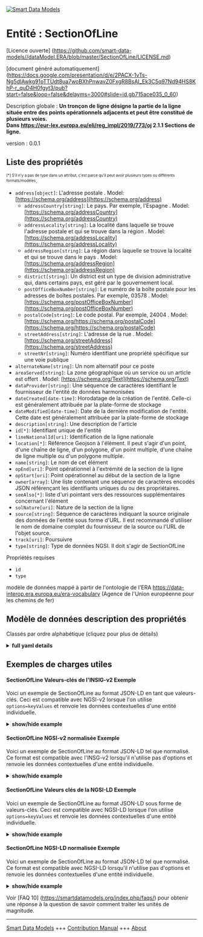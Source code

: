 <!-- 10-Header -->  
[![Smart Data Models](https://smartdatamodels.org/wp-content/uploads/2022/01/SmartDataModels_logo.png "Logo")](https://smartdatamodels.org)  
Entité : SectionOfLine  
======================<!-- /10-Header -->  
<!-- 15-License -->  
[Licence ouverte] (https://github.com/smart-data-models//dataModel.ERA/blob/master/SectionOfLine/LICENSE.md)  
[document généré automatiquement] (https://docs.google.com/presentation/d/e/2PACX-1vTs-Ng5dIAwkg91oTTUdt8ua7woBXhPnwavZ0FxgR8BsAI_Ek3C5q97Nd94HS8KhP-r_quD4H0fgyt3/pub?start=false&loop=false&delayms=3000#slide=id.gb715ace035_0_60)  
<!-- /15-License -->  
<!-- 20-Description -->  
Description globale : **Un tronçon de ligne désigne la partie de la ligne située entre des points opérationnels adjacents et peut être constitué de plusieurs voies.  
Dans https://eur-lex.europa.eu/eli/reg_impl/2019/773/oj 2.1.1 Sections de ligne.**  
version : 0.0.1  
<!-- /20-Description -->  
<!-- 30-PropertiesList -->  

## Liste des propriétés  

<sup><sub>[*] S'il n'y a pas de type dans un attribut, c'est parce qu'il peut avoir plusieurs types ou différents formats/modèles</sub></sup>.  
- `address[object]`: L'adresse postale  . Model: [https://schema.org/address](https://schema.org/address)	- `addressCountry[string]`: Le pays. Par exemple, l'Espagne  . Model: [https://schema.org/addressCountry](https://schema.org/addressCountry)  
	- `addressLocality[string]`: La localité dans laquelle se trouve l'adresse postale et qui se trouve dans la région  . Model: [https://schema.org/addressLocality](https://schema.org/addressLocality)  
	- `addressRegion[string]`: La région dans laquelle se trouve la localité et qui se trouve dans le pays  . Model: [https://schema.org/addressRegion](https://schema.org/addressRegion)  
	- `district[string]`: Un district est un type de division administrative qui, dans certains pays, est géré par le gouvernement local.    
	- `postOfficeBoxNumber[string]`: Le numéro de la boîte postale pour les adresses de boîtes postales. Par exemple, 03578  . Model: [https://schema.org/postOfficeBoxNumber](https://schema.org/postOfficeBoxNumber)  
	- `postalCode[string]`: Le code postal. Par exemple, 24004  . Model: [https://schema.org/https://schema.org/postalCode](https://schema.org/https://schema.org/postalCode)  
	- `streetAddress[string]`: L'adresse de la rue  . Model: [https://schema.org/streetAddress](https://schema.org/streetAddress)  
	- `streetNr[string]`: Numéro identifiant une propriété spécifique sur une voie publique    
- `alternateName[string]`: Un nom alternatif pour ce poste  - `areaServed[string]`: La zone géographique où un service ou un article est offert  . Model: [https://schema.org/Text](https://schema.org/Text)- `dataProvider[string]`: Une séquence de caractères identifiant le fournisseur de l'entité de données harmonisées  - `dateCreated[date-time]`: Horodatage de la création de l'entité. Celle-ci est généralement attribuée par la plate-forme de stockage  - `dateModified[date-time]`: Date de la dernière modification de l'entité. Cette date est généralement attribuée par la plate-forme de stockage  - `description[string]`: Une description de l'article  - `id[*]`: Identifiant unique de l'entité  - `lineNationalId[uri]`: Identification de la ligne nationale  - `location[*]`: Référence Geojson à l'élément. Il peut s'agir d'un point, d'une chaîne de ligne, d'un polygone, d'un point multiple, d'une chaîne de ligne multiple ou d'un polygone multiple.  - `name[string]`: Le nom de cet élément  - `opEnd[uri]`: Point opérationnel à l'extrémité de la section de la ligne  - `opStart[uri]`: Point opérationnel au début de la section de la ligne  - `owner[array]`: Une liste contenant une séquence de caractères encodés JSON référençant les identifiants uniques du ou des propriétaires.  - `seeAlso[*]`: liste d'uri pointant vers des ressources supplémentaires concernant l'élément  - `solNature[uri]`: Nature de la section de la ligne  - `source[string]`: Séquence de caractères indiquant la source originale des données de l'entité sous forme d'URL. Il est recommandé d'utiliser le nom de domaine complet du fournisseur de la source ou l'URL de l'objet source.  - `track[uri]`: Poursuivre  - `type[string]`: Type de données NGSI. Il doit s'agir de SectionOfLine  <!-- /30-PropertiesList -->  
<!-- 35-RequiredProperties -->  
Propriétés requises  
- `id`  - `type`  <!-- /35-RequiredProperties -->  
<!-- 40-RequiredProperties -->  
modèle de données mappé à partir de l'ontologie de l'ERA https://data-interop.era.europa.eu/era-vocabulary (Agence de l'Union européenne pour les chemins de fer)  
<!-- /40-RequiredProperties -->  
<!-- 50-DataModelHeader -->  
## Modèle de données description des propriétés  
Classés par ordre alphabétique (cliquez pour plus de détails)  
<!-- /50-DataModelHeader -->  
<!-- 60-ModelYaml -->  
<details><summary><strong>full yaml details</strong></summary>    
```yaml  
SectionOfLine:    
  description: |-    
    A section of line means the part of line between adjacent operational points and may consist of several tracks.    
    In https://eur-lex.europa.eu/eli/reg_impl/2019/773/oj 2.1.1 Line sections.    
  properties:    
    address:    
      description: The mailing address    
      properties:    
        addressCountry:    
          description: 'The country. For example, Spain'    
          type: string    
          x-ngsi:    
            model: https://schema.org/addressCountry    
            type: Property    
        addressLocality:    
          description: 'The locality in which the street address is, and which is in the region'    
          type: string    
          x-ngsi:    
            model: https://schema.org/addressLocality    
            type: Property    
        addressRegion:    
          description: 'The region in which the locality is, and which is in the country'    
          type: string    
          x-ngsi:    
            model: https://schema.org/addressRegion    
            type: Property    
        district:    
          description: 'A district is a type of administrative division that, in some countries, is managed by the local government'    
          type: string    
          x-ngsi:    
            type: Property    
        postOfficeBoxNumber:    
          description: 'The post office box number for PO box addresses. For example, 03578'    
          type: string    
          x-ngsi:    
            model: https://schema.org/postOfficeBoxNumber    
            type: Property    
        postalCode:    
          description: 'The postal code. For example, 24004'    
          type: string    
          x-ngsi:    
            model: https://schema.org/https://schema.org/postalCode    
            type: Property    
        streetAddress:    
          description: The street address    
          type: string    
          x-ngsi:    
            model: https://schema.org/streetAddress    
            type: Property    
        streetNr:    
          description: Number identifying a specific property on a public street    
          type: string    
          x-ngsi:    
            type: Property    
      type: object    
      x-ngsi:    
        model: https://schema.org/address    
        type: Property    
    alternateName:    
      description: An alternative name for this item    
      type: string    
      x-ngsi:    
        type: Property    
    areaServed:    
      description: The geographic area where a service or offered item is provided    
      type: string    
      x-ngsi:    
        model: https://schema.org/Text    
        type: Property    
    dataProvider:    
      description: A sequence of characters identifying the provider of the harmonised data entity    
      type: string    
      x-ngsi:    
        type: Property    
    dateCreated:    
      description: Entity creation timestamp. This will usually be allocated by the storage platform    
      format: date-time    
      type: string    
      x-ngsi:    
        type: Property    
    dateModified:    
      description: Timestamp of the last modification of the entity. This will usually be allocated by the storage platform    
      format: date-time    
      type: string    
      x-ngsi:    
        type: Property    
    description:    
      description: A description of this item    
      type: string    
      x-ngsi:    
        type: Property    
    id:    
      anyOf:    
        - description: Identifier format of any NGSI entity    
          maxLength: 256    
          minLength: 1    
          pattern: ^[\w\-\.\{\}\$\+\*\[\]`|~^@!,:\\]+$    
          type: string    
          x-ngsi:    
            type: Property    
        - description: Identifier format of any NGSI entity    
          format: uri    
          type: string    
          x-ngsi:    
            type: Property    
      description: Unique identifier of the entity    
      x-ngsi:    
        type: Property    
    lineNationalId:    
      description: National line identification    
      format: uri    
      type: string    
      x-ngsi:    
        type: Relationship    
    location:    
      description: 'Geojson reference to the item. It can be Point, LineString, Polygon, MultiPoint, MultiLineString or MultiPolygon'    
      oneOf:    
        - description: Geojson reference to the item. Point    
          properties:    
            bbox:    
              items:    
                type: number    
              minItems: 4    
              type: array    
            coordinates:    
              items:    
                type: number    
              minItems: 2    
              type: array    
            type:    
              enum:    
                - Point    
              type: string    
          required:    
            - type    
            - coordinates    
          title: GeoJSON Point    
          type: object    
          x-ngsi:    
            type: GeoProperty    
        - description: Geojson reference to the item. LineString    
          properties:    
            bbox:    
              items:    
                type: number    
              minItems: 4    
              type: array    
            coordinates:    
              items:    
                items:    
                  type: number    
                minItems: 2    
                type: array    
              minItems: 2    
              type: array    
            type:    
              enum:    
                - LineString    
              type: string    
          required:    
            - type    
            - coordinates    
          title: GeoJSON LineString    
          type: object    
          x-ngsi:    
            type: GeoProperty    
        - description: Geojson reference to the item. Polygon    
          properties:    
            bbox:    
              items:    
                type: number    
              minItems: 4    
              type: array    
            coordinates:    
              items:    
                items:    
                  items:    
                    type: number    
                  minItems: 2    
                  type: array    
                minItems: 4    
                type: array    
              type: array    
            type:    
              enum:    
                - Polygon    
              type: string    
          required:    
            - type    
            - coordinates    
          title: GeoJSON Polygon    
          type: object    
          x-ngsi:    
            type: GeoProperty    
        - description: Geojson reference to the item. MultiPoint    
          properties:    
            bbox:    
              items:    
                type: number    
              minItems: 4    
              type: array    
            coordinates:    
              items:    
                items:    
                  type: number    
                minItems: 2    
                type: array    
              type: array    
            type:    
              enum:    
                - MultiPoint    
              type: string    
          required:    
            - type    
            - coordinates    
          title: GeoJSON MultiPoint    
          type: object    
          x-ngsi:    
            type: GeoProperty    
        - description: Geojson reference to the item. MultiLineString    
          properties:    
            bbox:    
              items:    
                type: number    
              minItems: 4    
              type: array    
            coordinates:    
              items:    
                items:    
                  items:    
                    type: number    
                  minItems: 2    
                  type: array    
                minItems: 2    
                type: array    
              type: array    
            type:    
              enum:    
                - MultiLineString    
              type: string    
          required:    
            - type    
            - coordinates    
          title: GeoJSON MultiLineString    
          type: object    
          x-ngsi:    
            type: GeoProperty    
        - description: Geojson reference to the item. MultiLineString    
          properties:    
            bbox:    
              items:    
                type: number    
              minItems: 4    
              type: array    
            coordinates:    
              items:    
                items:    
                  items:    
                    items:    
                      type: number    
                    minItems: 2    
                    type: array    
                  minItems: 4    
                  type: array    
                type: array    
              type: array    
            type:    
              enum:    
                - MultiPolygon    
              type: string    
          required:    
            - type    
            - coordinates    
          title: GeoJSON MultiPolygon    
          type: object    
          x-ngsi:    
            type: GeoProperty    
      x-ngsi:    
        type: GeoProperty    
    name:    
      description: The name of this item    
      type: string    
      x-ngsi:    
        type: Property    
    opEnd:    
      description: Operational Point at end of Section of Line    
      format: uri    
      type: string    
      x-ngsi:    
        type: Relationship    
    opStart:    
      description: Operational Point at start of Section of Line    
      format: uri    
      type: string    
      x-ngsi:    
        type: Relationship    
    owner:    
      description: A List containing a JSON encoded sequence of characters referencing the unique Ids of the owner(s)    
      items:    
        anyOf:    
          - description: Identifier format of any NGSI entity    
            maxLength: 256    
            minLength: 1    
            pattern: ^[\w\-\.\{\}\$\+\*\[\]`|~^@!,:\\]+$    
            type: string    
            x-ngsi:    
              type: Property    
          - description: Identifier format of any NGSI entity    
            format: uri    
            type: string    
            x-ngsi:    
              type: Property    
        description: Unique identifier of the entity    
        x-ngsi:    
          type: Property    
      type: array    
      x-ngsi:    
        type: Property    
    seeAlso:    
      description: list of uri pointing to additional resources about the item    
      oneOf:    
        - items:    
            format: uri    
            type: string    
          minItems: 1    
          type: array    
        - format: uri    
          type: string    
      x-ngsi:    
        type: Property    
    solNature:    
      description: Nature of Section of Line    
      format: uri    
      type: string    
      x-ngsi:    
        type: Relationship    
    source:    
      description: 'A sequence of characters giving the original source of the entity data as a URL. Recommended to be the fully qualified domain name of the source provider, or the URL to the source object'    
      type: string    
      x-ngsi:    
        type: Property    
    track:    
      description: Track    
      format: uri    
      type: string    
      x-ngsi:    
        type: Relationship    
    type:    
      description: NGSI data type. It has to be SectionOfLine    
      enum:    
        - SectionOfLine    
      type: string    
      x-ngsi:    
        type: Property    
  required:    
    - id    
    - type    
  type: object    
  x-derived-from: http://data.europa.eu/949/SectionOfLine    
  x-disclaimer: 'Redistribution and use in source and binary forms, with or without modification, are permitted  provided that the license conditions are met. Copyleft (c) 2023 Contributors to Smart Data Models Program'    
  x-license-url: https://github.com/smart-data-models/dataModel.ERA/blob/master/SectionOfLine/LICENSE.md    
  x-model-schema: https://smart-data-models.github.io/dataModel.ERA/Certificate/schema.json    
  x-model-tags: 'ERA vocabulary, railway, train'    
  x-version: 0.0.1    
```  
</details>    
<!-- /60-ModelYaml -->  
<!-- 70-MiddleNotes -->  
<!-- /70-MiddleNotes -->  
<!-- 80-Examples -->  
## Exemples de charges utiles  
#### SectionOfLine Valeurs-clés de l'INSIG-v2 Exemple  
Voici un exemple de SectionOfLine au format JSON-LD en tant que valeurs-clés. Ceci est compatible avec NGSI-v2 lorsque l'on utilise `options=keyValues` et renvoie les données contextuelles d'une entité individuelle.  
<details><summary><strong>show/hide example</strong></summary>    
```json  
{  
  "id": "urn:ngsi-ld:SectionOfLine:id:NVYV:48459502",  
  "dateCreated": "2019-05-29T20:37:27Z",  
  "dateModified": "1990-02-07T09:13:17Z",  
  "source": "Someone perform protect too even. Into",  
  "name": "Should reduce admit door you. Entire tonight hold cultural answer your. That indicate stock r",  
  "alternateName": "Herself teacher rather inside me. A our read. Police phone data ahead.",  
  "description": "Return conference five know",  
  "dataProvider": "Low light peace home. Tend base report admit.",  
  "owner": [  
    "urn:ngsi-ld:SectionOfLine:items:QUNL:25640251",  
    "urn:ngsi-ld:SectionOfLine:items:TUBX:09855374"  
  ],  
  "seeAlso": [  
    "urn:ngsi-ld:SectionOfLine:items:BNLE:70988625"  
  ],  
  "location": {  
    "type": "Point",  
    "coordinates": [  
      -49.248493,  
      -99.418946  
    ]  
  },  
  "address": {  
    "streetAddress": "Consider affect seven difference impact or. Carry sport identify magazine listen science ",  
    "addressLocality": "Phone quality top current. Range until big suggest both focus.",  
    "addressRegion": "Light through th",  
    "addressCountry": "Ready pay for presen",  
    "postalCode": "Purpose feel son current mission address. Future although everyone affect.",  
    "postOfficeBoxNumber": "Point road player personal around rich cut. If try raise meet process.",  
    "streetNr": "Somebody lawyer production often nearly news. Material he front.",  
    "district": "Stage especially site list writer. Political pr"  
  },  
  "areaServed": "Finally star wonder ask us. Family focus tell sing goal today them voice. Together story west or official.",  
  "type": "SectionOfLine",  
  "lineNationalId": "urn:ngsi-ld:SectionOfLine:lineNationalId:ISBE:85077227",  
  "opEnd": "urn:ngsi-ld:SectionOfLine:opEnd:MIJK:54736457",  
  "opStart": "urn:ngsi-ld:SectionOfLine:opStart:QOPP:74078654",  
  "solNature": "urn:ngsi-ld:SectionOfLine:solNature:UWFX:27604875",  
  "track": "urn:ngsi-ld:SectionOfLine:track:RKTG:26142248",  
  "context": [  
    "https://raw.githubusercontent.com/smart-data-models/dataModel.ERA/master/context.jsonld"  
  ]  
}  
```  
</details>  
#### SectionOfLine NGSI-v2 normalisée Exemple  
Voici un exemple de SectionOfLine au format JSON-LD tel que normalisé. Ce format est compatible avec l'INSG-v2 lorsqu'il n'utilise pas d'options et renvoie les données contextuelles d'une entité individuelle.  
<details><summary><strong>show/hide example</strong></summary>    
```json  
{  
  "id": "urn:ngsi-ld:SectionOfLine:id:NVYV:48459502",  
  "dateCreated": {  
    "type": "DateTime",  
    "value": "2019-05-29T20:37:27Z"  
  },  
  "dateModified": {  
    "type": "DateTime",  
    "value": "1990-02-07T09:13:17Z"  
  },  
  "source": {  
    "type": "Text",  
    "value": "Someone perform protect too even. Into"  
  },  
  "name": {  
    "type": "Text",  
    "value": "Should reduce admit door you. Entire tonight hold cultural answer your. That indicate stock r"  
  },  
  "alternateName": {  
    "type": "Text",  
    "value": "Herself teacher rather inside me. A our read. Police phone data ahead."  
  },  
  "description": {  
    "type": "Text",  
    "value": "Return conference five know"  
  },  
  "dataProvider": {  
    "type": "Text",  
    "value": "Low light peace home. Tend base report admit."  
  },  
  "owner": {  
    "type": "StructuredValue",  
    "value": [  
      "urn:ngsi-ld:SectionOfLine:items:QUNL:25640251",  
      "urn:ngsi-ld:SectionOfLine:items:TUBX:09855374"  
    ]  
  },  
  "seeAlso": {  
    "type": "StructuredValue",  
    "value": [  
      "urn:ngsi-ld:SectionOfLine:items:BNLE:70988625"  
    ]  
  },  
  "location": {  
    "type": "geo:json",  
    "value": {  
      "type": "Point",  
      "coordinates": {  
        "type": "StructuredValue",  
        "value": [  
          -49.248493,  
          -99.418946  
        ]  
      }  
    }  
  },  
  "address": {  
    "type": "StructuredValue",  
    "value": {  
      "streetAddress": {  
        "type": "Text",  
        "value": "Consider affect seven difference impact or. Carry sport identify magazine listen science "  
      },  
      "addressLocality": {  
        "type": "Text",  
        "value": "Phone quality top current. Range until big suggest both focus."  
      },  
      "addressRegion": {  
        "type": "Text",  
        "value": "Light through th"  
      },  
      "addressCountry": {  
        "type": "Text",  
        "value": "Ready pay for presen"  
      },  
      "postalCode": {  
        "type": "Text",  
        "value": "Purpose feel son current mission address. Future although everyone affect."  
      },  
      "postOfficeBoxNumber": {  
        "type": "Text",  
        "value": "Point road player personal around rich cut. If try raise meet process."  
      },  
      "streetNr": {  
        "type": "Text",  
        "value": "Somebody lawyer production often nearly news. Material he front."  
      },  
      "district": {  
        "type": "Text",  
        "value": "Stage especially site list writer. Political pr"  
      }  
    }  
  },  
  "areaServed": {  
    "type": "Text",  
    "value": "Finally star wonder ask us. Family focus tell sing goal today them voice. Together story west or official."  
  },  
  "type": "SectionOfLine",  
  "lineNationalId": {  
    "type": "Text",  
    "value": "urn:ngsi-ld:SectionOfLine:lineNationalId:ISBE:85077227"  
  },  
  "opEnd": {  
    "type": "Text",  
    "value": "urn:ngsi-ld:SectionOfLine:opEnd:MIJK:54736457"  
  },  
  "opStart": {  
    "type": "Text",  
    "value": "urn:ngsi-ld:SectionOfLine:opStart:QOPP:74078654"  
  },  
  "solNature": {  
    "type": "Text",  
    "value": "urn:ngsi-ld:SectionOfLine:solNature:UWFX:27604875"  
  },  
  "track": {  
    "type": "Text",  
    "value": "urn:ngsi-ld:SectionOfLine:track:RKTG:26142248"  
  },  
  "context": {  
    "type": "StructuredValue",  
    "value": [  
      "https://raw.githubusercontent.com/smart-data-models/dataModel.ERA/master/context.jsonld"  
    ]  
  }  
}  
```  
</details>  
#### SectionOfLine Valeurs clés de la NGSI-LD Exemple  
Voici un exemple de SectionOfLine au format JSON-LD sous forme de valeurs-clés. Ceci est compatible avec NGSI-LD lorsque l'on utilise `options=keyValues` et renvoie les données contextuelles d'une entité individuelle.  
<details><summary><strong>show/hide example</strong></summary>    
```json  
{  
  "id": "urn:ngsi-ld:SectionOfLine:id:NVYV:48459502",  
  "dateCreated": "2019-05-29T20:37:27Z",  
  "dateModified": "1990-02-07T09:13:17Z",  
  "source": "Someone perform protect too even. Into",  
  "name": "Should reduce admit door you. Entire tonight hold cultural answer your. That indicate stock r",  
  "alternateName": "Herself teacher rather inside me. A our read. Police phone data ahead.",  
  "description": "Return conference five know",  
  "dataProvider": "Low light peace home. Tend base report admit.",  
  "owner": [  
    "urn:ngsi-ld:SectionOfLine:items:QUNL:25640251",  
    "urn:ngsi-ld:SectionOfLine:items:TUBX:09855374"  
  ],  
  "seeAlso": [  
    "urn:ngsi-ld:SectionOfLine:items:BNLE:70988625"  
  ],  
  "location": {  
    "type": "Point",  
    "coordinates": [  
      -49.248493,  
      -99.418946  
    ]  
  },  
  "address": {  
    "streetAddress": "Consider affect seven difference impact or. Carry sport identify magazine listen science ",  
    "addressLocality": "Phone quality top current. Range until big suggest both focus.",  
    "addressRegion": "Light through th",  
    "addressCountry": "Ready pay for presen",  
    "postalCode": "Purpose feel son current mission address. Future although everyone affect.",  
    "postOfficeBoxNumber": "Point road player personal around rich cut. If try raise meet process.",  
    "streetNr": "Somebody lawyer production often nearly news. Material he front.",  
    "district": "Stage especially site list writer. Political pr"  
  },  
  "areaServed": "Finally star wonder ask us. Family focus tell sing goal today them voice. Together story west or official.",  
  "type": "SectionOfLine",  
  "lineNationalId": "urn:ngsi-ld:SectionOfLine:lineNationalId:ISBE:85077227",  
  "opEnd": "urn:ngsi-ld:SectionOfLine:opEnd:MIJK:54736457",  
  "opStart": "urn:ngsi-ld:SectionOfLine:opStart:QOPP:74078654",  
  "solNature": "urn:ngsi-ld:SectionOfLine:solNature:UWFX:27604875",  
  "track": "urn:ngsi-ld:SectionOfLine:track:RKTG:26142248",  
  "@context": [  
    "https://smartdatamodels.org/context.jsonld"  
  ],  
  "context": [  
    "https://raw.githubusercontent.com/smart-data-models/dataModel.ERA/master/context.jsonld"  
  ]  
}  
```  
</details>  
#### SectionOfLine NGSI-LD normalisée Exemple  
Voici un exemple de SectionOfLine au format JSON-LD tel que normalisé. Ce format est compatible avec NGSI-LD lorsqu'il n'utilise pas d'options et renvoie les données contextuelles d'une entité individuelle.  
<details><summary><strong>show/hide example</strong></summary>    
```json  
{  
  "id": "urn:ngsi-ld:SectionOfLine:id:BHSJ:12081625",  
  "dateCreated": {  
    "type": "Property",  
    "value": {  
      "@type": "DateTime",  
      "@value": "2002-06-30T22:12:57Z"  
    }  
  },  
  "dateModified": {  
    "type": "Property",  
    "value": {  
      "@type": "DateTime",  
      "@value": "2018-07-14T14:37:10Z"  
    }  
  },  
  "source": {  
    "type": "Property",  
    "value": "Travel last avoid across clearly. Listen sign tough police product that."  
  },  
  "name": {  
    "type": "Property",  
    "value": "Painting spend near music activity. That parent item. Despite within instead per cost network. Most argue civil w"  
  },  
  "alternateName": {  
    "type": "Property",  
    "value": "Wait go enough truth player itself. Realize military region fight student hel"  
  },  
  "description": {  
    "type": "Property",  
    "value": "Notice note word ground. Dream conference father co"  
  },  
  "dataProvider": {  
    "type": "Property",  
    "value": "Run nor scene growth long."  
  },  
  "owner": {  
    "type": "Property",  
    "value": [  
      "urn:ngsi-ld:SectionOfLine:items:PAQY:12003815",  
      "urn:ngsi-ld:SectionOfLine:items:ZNNC:60809737"  
    ]  
  },  
  "seeAlso": {  
    "type": "Property",  
    "value": [  
      "urn:ngsi-ld:SectionOfLine:items:YLLU:61619520"  
    ]  
  },  
  "location": {  
    "type": "Property",  
    "value": {  
      "type": "Point",  
      "coordinates": [  
        87.630235,  
        -145.984526  
      ]  
    }  
  },  
  "address": {  
    "type": "Property",  
    "value": {  
      "streetAddress": "Important national determine issue forget. Charge he",  
      "addressLocality": "Part plant learn interview. Always site also within return such. Head food audience cut town office vote across. Mil",  
      "addressRegion": "Know big act. Development series cours",  
      "addressCountry": "Successful Mrs home great issue again education degree. Main myself treatment might. Minute amount central.",  
      "postalCode": "A give claim what throw which. Final front dinner. Rich space fire sister maybe support.",  
      "postOfficeBoxNumber": "Effort prepare seem class collection. Husband task your name some gas control. Own ha",  
      "streetNr": "Eye current positive myself trial change worker. Sure show attorney ",  
      "district": "Expect subject edg"  
    }  
  },  
  "areaServed": {  
    "type": "Property",  
    "value": "Apply environmental necessary address trip worry."  
  },  
  "type": "SectionOfLine",  
  "lineNationalId": {  
    "type": "Relationship",  
    "object": "urn:ngsi-ld:SectionOfLine:lineNationalId:WWXI:47713875"  
  },  
  "opEnd": {  
    "type": "Relationship",  
    "object": "urn:ngsi-ld:SectionOfLine:opEnd:ESDA:92317943"  
  },  
  "opStart": {  
    "type": "Relationship",  
    "object": "urn:ngsi-ld:SectionOfLine:opStart:EXYH:90955448"  
  },  
  "solNature": {  
    "type": "Relationship",  
    "object": "urn:ngsi-ld:SectionOfLine:solNature:UBAH:75574617"  
  },  
  "track": {  
    "type": "Relationship",  
    "object": "urn:ngsi-ld:SectionOfLine:track:ZVJB:17662025"  
  },  
  "@context": [  
    "https://smartdatamodels.org/context.jsonld"  
  ],  
  "context": [  
    "https://raw.githubusercontent.com/smart-data-models/dataModel.ERA/master/context.jsonld"  
  ]  
}  
```  
</details><!-- /80-Examples -->  
<!-- 90-FooterNotes -->  
<!-- /90-FooterNotes -->  
<!-- 95-Units -->  
Voir [FAQ 10] (https://smartdatamodels.org/index.php/faqs/) pour obtenir une réponse à la question de savoir comment traiter les unités de magnitude.  
<!-- /95-Units -->  
<!-- 97-LastFooter -->  
---  
[Smart Data Models](https://smartdatamodels.org) +++ [Contribution Manual](https://bit.ly/contribution_manual) +++ [About](https://bit.ly/Introduction_SDM)<!-- /97-LastFooter -->  
